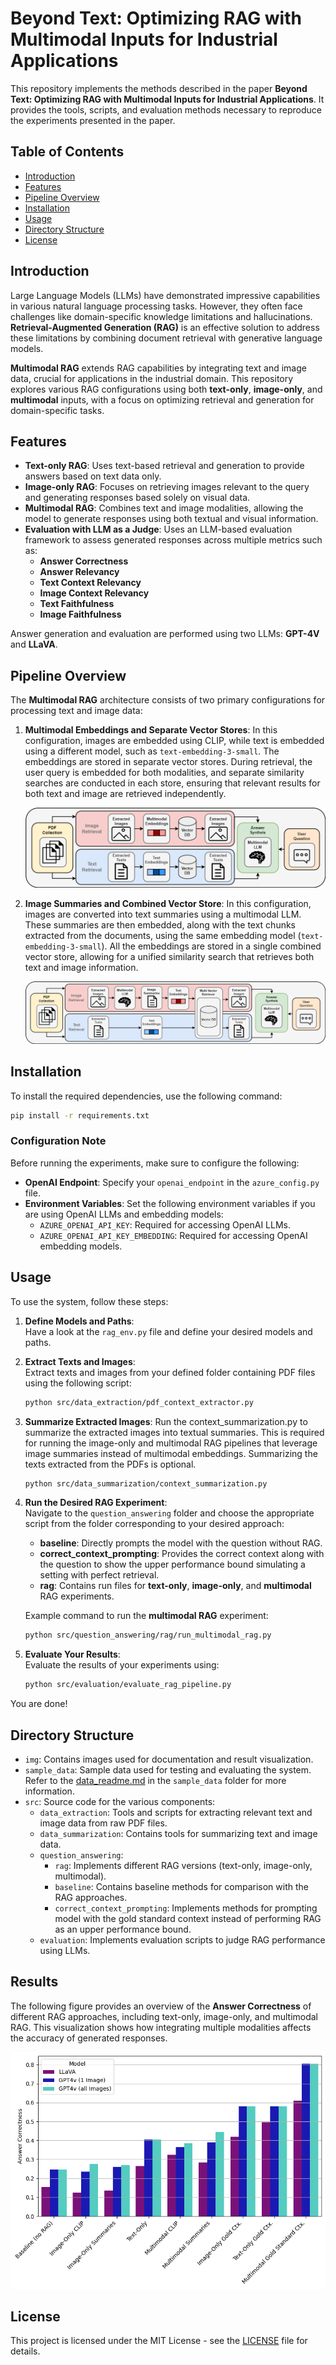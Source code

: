 # Beyond Text: Optimizing RAG with Multimodal Inputs for Industrial Applications

This repository implements the methods described in the paper **Beyond Text: Optimizing RAG with Multimodal Inputs for Industrial Applications**. It provides the tools, scripts, and evaluation methods necessary to reproduce the experiments presented in the paper.

## Table of Contents

- [Introduction](#introduction)
- [Features](#features)
- [Pipeline Overview](#pipeline-overview)
- [Installation](#installation)
- [Usage](#usage)
- [Directory Structure](#directory-structure)
- [License](#license)

## Introduction

Large Language Models (LLMs) have demonstrated impressive capabilities in various natural language processing tasks. However, they often face challenges like domain-specific knowledge limitations and hallucinations. **Retrieval-Augmented Generation (RAG)** is an effective solution to address these limitations by combining document retrieval with generative language models.

**Multimodal RAG** extends RAG capabilities by integrating text and image data, crucial for applications in the industrial domain. This repository explores various RAG configurations using both **text-only**, **image-only**, and **multimodal** inputs, with a focus on optimizing retrieval and generation for domain-specific tasks.

## Features

- **Text-only RAG**: Uses text-based retrieval and generation to provide answers based on text data only.
- **Image-only RAG**: Focuses on retrieving images relevant to the query and generating responses based solely on visual data.
- **Multimodal RAG**: Combines text and image modalities, allowing the model to generate responses using both textual and visual information.
- **Evaluation with LLM as a Judge**: Uses an LLM-based evaluation framework to assess generated responses across multiple metrics such as:
  - **Answer Correctness**
  - **Answer Relevancy**
  - **Text Context Relevancy**
  - **Image Context Relevancy**
  - **Text Faithfulness**
  - **Image Faithfulness**

Answer generation and evaluation are performed using two LLMs: **GPT-4V** and **LLaVA**.


## Pipeline Overview

The **Multimodal RAG** architecture consists of two primary configurations for processing text and image data: 

1. **Multimodal Embeddings and Separate Vector Stores**: In this configuration, images are embedded using CLIP, while text is embedded using a different model, such as `text-embedding-3-small`. The embeddings are stored in separate vector stores. During retrieval, the user query is embedded for both modalities, and separate similarity searches are conducted in each store, ensuring that relevant results for both text and image are retrieved independently.

   ![Multimodal RAG with Multimodal Embeddings and Separate Vector Stores](img/multimodal_rag_clip.png)

2. **Image Summaries and Combined Vector Store**: In this configuration, images are converted into text summaries using a multimodal LLM. These summaries are then embedded, along with the text chunks extracted from the documents, using the same embedding model (`text-embedding-3-small`). All the embeddings are stored in a single combined vector store, allowing for a unified similarity search that retrieves both text and image information.

   ![Multimodal RAG with Image Summaries and Combined Vector Store](img/multimodal_rag_summaries.png)



## Installation

To install the required dependencies, use the following command:

```sh
pip install -r requirements.txt
```

### Configuration Note

Before running the experiments, make sure to configure the following:

- **OpenAI Endpoint**: Specify your `openai_endpoint` in the `azure_config.py` file.
- **Environment Variables**: Set the following environment variables if you are using OpenAI LLMs and embedding models:
  - `AZURE_OPENAI_API_KEY`: Required for accessing OpenAI LLMs.
  - `AZURE_OPENAI_API_KEY_EMBEDDING`: Required for accessing OpenAI embedding models.


## Usage

To use the system, follow these steps:

1. **Define Models and Paths**:  
   Have a look at the `rag_env.py` file and define your desired models and paths.

2. **Extract Texts and Images**:  
   Extract texts and images from your defined folder containing PDF files using the following script:
   ```sh
   python src/data_extraction/pdf_context_extractor.py
   ```
   
3. **Summarize Extracted Images**:
Run the context_summarization.py to summarize the extracted images into textual summaries. This is required for running the image-only and multimodal RAG pipelines that leverage image summaries instead of multimodal embeddings. Summarizing the texts extracted from the PDFs is optional.
   ```sh
   python src/data_summarization/context_summarization.py
   ```
   
4. **Run the Desired RAG Experiment**:  
   Navigate to the `question_answering` folder and choose the appropriate script from the folder corresponding to your desired approach:
   - **baseline**: Directly prompts the model with the question without RAG.
   - **correct_context_prompting**: Provides the correct context along with the question to show the upper performance bound simulating a setting with perfect retrieval.
   - **rag**: Contains run files for **text-only**, **image-only**, and **multimodal** RAG experiments.

   Example command to run the **multimodal RAG** experiment:
   ```sh
   python src/question_answering/rag/run_multimodal_rag.py
   ```

5. **Evaluate Your Results**:  
   Evaluate the results of your experiments using:
   ```sh
   python src/evaluation/evaluate_rag_pipeline.py
   ```
   
You are done!



## Directory Structure

- `img`: Contains images used for documentation and result visualization.
- `sample_data`: Sample data used for testing and evaluating the system. Refer to the [data_readme.md](sample_data/data_readme.md) in the `sample_data` folder for more information.
- `src`: Source code for the various components:
  - `data_extraction`: Tools and scripts for extracting relevant text and image data from raw PDF files.
  - `data_summarization`: Contains tools for summarizing text and image data.
  - `question_answering`:
    - `rag`: Implements different RAG versions (text-only, image-only, multimodal).
    - `baseline`: Contains baseline methods for comparison with the RAG approaches.
    - `correct_context_prompting`: Implements methods for prompting model with the gold standard context instead of performing RAG as an upper performance bound.
  - `evaluation`: Implements evaluation scripts to judge RAG performance using LLMs.

## Results

The following figure provides an overview of the **Answer Correctness** of different RAG approaches, including text-only, image-only, and multimodal RAG. This visualization shows how integrating multiple modalities affects the accuracy of generated responses.

![Answer Correctness Across All Approaches](img/results/all_approaches/ans_correctness.png)

## License

This project is licensed under the MIT License - see the [LICENSE](LICENSE) file for details.
